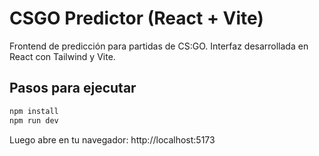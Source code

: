 # CSGO Predictor (React + Vite)

Frontend de predicción para partidas de CS:GO. Interfaz desarrollada en React con Tailwind y Vite.

## Pasos para ejecutar

```bash
npm install
npm run dev
```

Luego abre en tu navegador: http://localhost:5173
